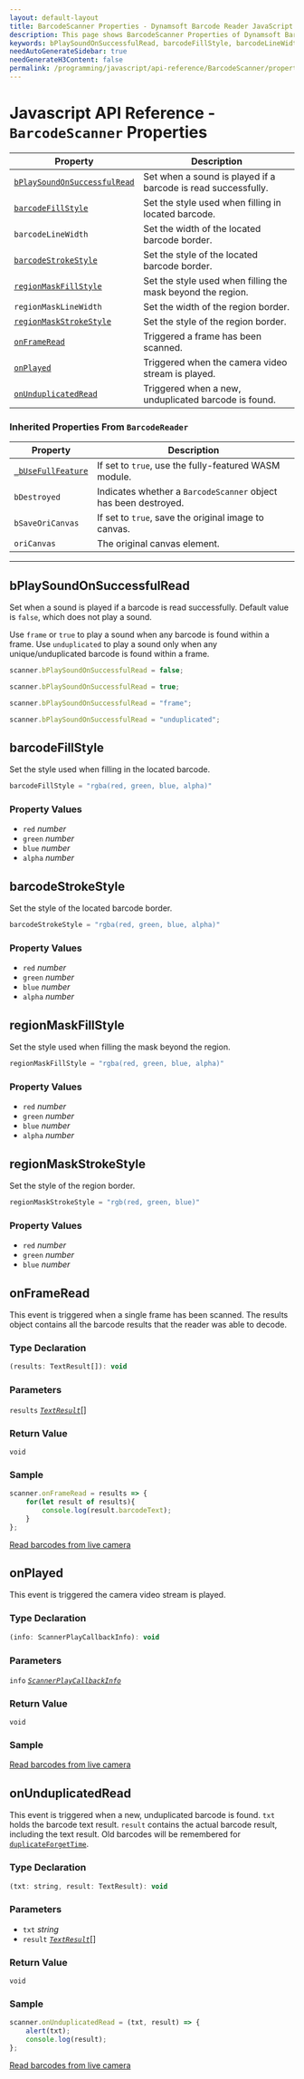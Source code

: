 ```yaml
---
layout: default-layout
title: BarcodeScanner Properties - Dynamsoft Barcode Reader JavaScript Edition API
description: This page shows BarcodeScanner Properties of Dynamsoft Barcode Reader JavaScript SDK.
keywords: bPlaySoundOnSuccessfulRead, barcodeFillStyle, barcodeLineWidth, barcodeStrokeStyle, regionMaskFillStyle, regionMaskLineWidth, regionMaskStrokeStyle, onFrameRead, onPlayed, onUnduplicatedRead, properties, BarcodeScanner, api reference, javascript, js
needAutoGenerateSidebar: true
needGenerateH3Content: false
permalink: /programming/javascript/api-reference/BarcodeScanner/properties-v7.6.0.html
---
```



# Javascript API Reference - `BarcodeScanner` Properties

| Property             | Description |
|----------------------|-------------|
| [`bPlaySoundOnSuccessfulRead`](#bplaysoundonsuccessfulread) | Set when a sound is played if a barcode is read successfully. |
| [`barcodeFillStyle`](#barcodefillstyle) | Set the style used when filling in located barcode. | 
| `barcodeLineWidth` | Set the width of the located barcode border. | 
| [`barcodeStrokeStyle`](#barcodestrokestyle) | Set the style of the located barcode border. | 
| [`regionMaskFillStyle`](#regionmaskfillstyle) | Set the style used when filling the mask beyond the region. | 
| `regionMaskLineWidth` | Set the width of the region border. | 
| [`regionMaskStrokeStyle`](#regionmaskstrokestyle) | Set the style of the region border. | 
| [`onFrameRead`](#onframeread) | Triggered a frame has been scanned. | 
| [`onPlayed`](#onplayed) | Triggered when the camera video stream is played. | 
| [`onUnduplicatedRead`](#onunduplicatedread) | Triggered when a new, unduplicated barcode is found. | 

### Inherited Properties From `BarcodeReader`

| Property             | Description |
|----------------------|-------------|
| [`_bUseFullFeature`](../BarcodeReader/properties.md#_busefullfeature) | If set to `true`, use the fully-featured WASM module. |
| `bDestroyed` | Indicates whether a `BarcodeScanner` object has been destroyed. | 
| `bSaveOriCanvas` | If set to `true`, save the original image to canvas. | 
| `oriCanvas` | The original canvas element. | 

---

## bPlaySoundOnSuccessfulRead

Set when a sound is played if a barcode is read successfully. Default value is `false`, which does not play a sound. 

Use `frame` or `true` to play a sound when any barcode is found within a frame. Use `unduplicated` to play a sound only when any unique/unduplicated barcode is found within a frame.

```javascript
scanner.bPlaySoundOnSuccessfulRead = false;

scanner.bPlaySoundOnSuccessfulRead = true;

scanner.bPlaySoundOnSuccessfulRead = "frame";

scanner.bPlaySoundOnSuccessfulRead = "unduplicated";
```

## barcodeFillStyle

Set the style used when filling in the located barcode.

```javascript
barcodeFillStyle = "rgba(red, green, blue, alpha)"
```

### Property Values

- `red` *number*  
- `green` *number*  
- `blue` *number*  
- `alpha` *number*

## barcodeStrokeStyle

Set the style of the located barcode border.

```javascript
barcodeStrokeStyle = "rgba(red, green, blue, alpha)"
```

### Property Values

- `red` *number*  
- `green` *number*  
- `blue` *number*  
- `alpha` *number*

## regionMaskFillStyle

Set the style used when filling the mask beyond the region.

```javascript
regionMaskFillStyle = "rgba(red, green, blue, alpha)"
```

### Property Values

- `red` *number*  
- `green` *number*  
- `blue` *number*  
- `alpha` *number*

## regionMaskStrokeStyle

Set the style of the region border.

```javascript
regionMaskStrokeStyle = "rgb(red, green, blue)"
```

### Property Values

- `red` *number*  
- `green` *number*  
- `blue` *number*  

## onFrameRead

This event is triggered when a single frame has been scanned. The results object contains all the barcode results that the reader was able to decode.

### Type Declaration

```javascript
(results: TextResult[]): void
```

### Parameters

`results` [*`TextResult`*](interfaces.md#textresult)[]

### Return Value

`void`

### Sample

```javascript
scanner.onFrameRead = results => {
    for(let result of results){
        console.log(result.barcodeText);
    }
};
```
[Read barcodes from live camera](https://demo.dynamsoft.com/dbr_wasm/barcode_reader_javascript.html)

## onPlayed

This event is triggered the camera video stream is played.

### Type Declaration

```javascript
(info: ScannerPlayCallbackInfo): void
```

### Parameters

`info` [*`ScannerPlayCallbackInfo`*](interfaces.md#scannerplaycallbackinfo)

### Return Value

`void`

### Sample

[Read barcodes from live camera](https://demo.dynamsoft.com/dbr_wasm/barcode_reader_javascript.html)

## onUnduplicatedRead

This event is triggered when a new, unduplicated barcode is found. `txt` holds the barcode text result. `result` contains the actual barcode result, including the text result. Old barcodes will be remembered for [`duplicateForgetTime`](interfaces.md#scansettings).

### Type Declaration

```javascript
(txt: string, result: TextResult): void
```

### Parameters

- `txt` *string*   
- `result` [*`TextResult`*](../global-interfaces.md#textresult)[]

### Return Value

`void`

### Sample

```javascript
scanner.onUnduplicatedRead = (txt, result) => {
    alert(txt);
    console.log(result);
};
```

[Read barcodes from live camera](https://demo.dynamsoft.com/dbr_wasm/barcode_reader_javascript.html)
